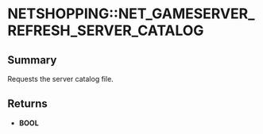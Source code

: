 # NETSHOPPING::NET_GAMESERVER_REFRESH_SERVER_CATALOG

## Summary
Requests the server catalog file.

## Returns
* **BOOL**